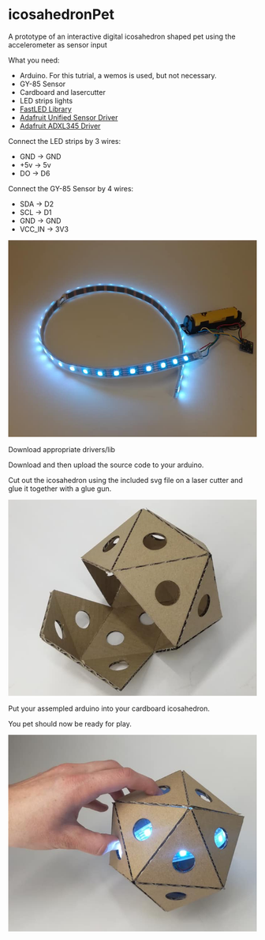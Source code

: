 # icosahedronPet
A prototype of an interactive digital icosahedron shaped pet using the accelerometer as sensor input

What you need:
  - Arduino. For this tutrial, a wemos is used, but not necessary.
  - GY-85 Sensor
  - Cardboard and lasercutter
  - LED strips lights
  - [FastLED Library](https://github.com/FastLED/FastLED)
  - [Adafruit Unified Sensor Driver](https://github.com/adafruit/Adafruit_Sensor)
  - [Adafruit ADXL345 Driver](https://github.com/adafruit/Adafruit_ADXL345)

Connect the LED strips by 3 wires: 
  - GND -> GND
  - +5v -> 5v
  - DO  -> D6
  
Connect the GY-85 Sensor by 4 wires:
  - SDA -> D2
  - SCL -> D1
  - GND -> GND
  - VCC_IN -> 3V3
  
![](Tutorial_Images/internalPet.png?raw=true)


Download appropriate drivers/lib

Download and then upload the source code to your arduino.

Cut out the icosahedron using the included svg file on a laser cutter and glue it together with a glue gun.

![](Tutorial_Images/icosahedron.png?raw=true?raw=true)


Put your assempled arduino into your cardboard icosahedron.

You pet should now be ready for play.

![](Tutorial_Images/holdingPet.png?raw=true?raw=true?raw=true)
